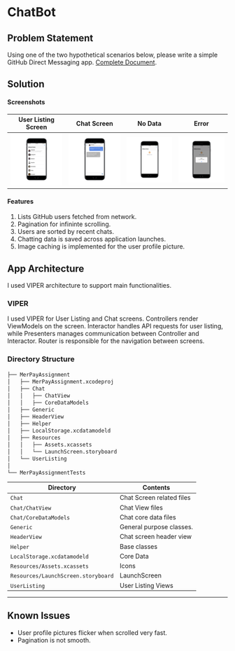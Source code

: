 # ChatBot

## Problem Statement

Using one of the two hypothetical scenarios below, please write a simple GitHub Direct Messaging app.
[Complete Document](SKILL_TEST.en.md).

## Solution

#### Screenshots

| User Listing Screen | Chat Screen | No Data | Error  |
|---------------------|-------------|---------|--------|
|![](Screenshots/User-Listing.png) | ![](Screenshots/Chat.png) | ![](Screenshots/Empty-Screen.png) | ![](Screenshots/Error.png) |

#### Features
1. Lists GitHub users fetched from network.
2. Pagination for infininte scrolling.
4. Users are sorted by recent chats.
5. Chatting data is saved across application launches.
6. Image caching is implemented for the user profile picture.

## App Architecture
I used VIPER architecture to support main functionalities.

### VIPER
I used VIPER for User Listing and Chat screens. Controllers render ViewModels on the screen. Interactor handles API requests for user listing, while  Presenters manages communication between Controller and Interactor. Router is responsible for the navigation between screens.

### Directory Structure

```
├── MerPayAssignment
│   ├── MerPayAssignment.xcodeproj
│   ├── Chat
│   │   ├── ChatView
│   │   ├── CoreDataModels
│   ├── Generic
│   ├── HeaderView
│   ├── Helper
│   ├── LocalStorage.xcdatamodeld
│   ├── Resources
│   │   ├── Assets.xcassets
│   │   └── LaunchScreen.storyboard
│   └── UserListing
│
└── MerPayAssignmentTests
```

|           Directory               |             Contents            |
|-----------------------------------|---------------------------------|
|`Chat`                             | Chat Screen related files       |
|`Chat/ChatView`                    | Chat View files                 |
|`Chat/CoreDataModels`              | Chat core data files            |
|`Generic`                          | General purpose classes.        |
|`HeaderView`                       | Chat screen header view         |
|`Helper`                           | Base classes                    |
|`LocalStorage.xcdatamodeld`        | Core Data                       |
|`Resources/Assets.xcassets`        | Icons                           |
|`Resources/LaunchScreen.storyboard`| LaunchScreen                    |
|`UserListing`                      | User Listing Views              |
-----------------------------------------------------------------------

## Known Issues
* User profile pictures flicker when scrolled very fast.
* Pagination is not smooth.
